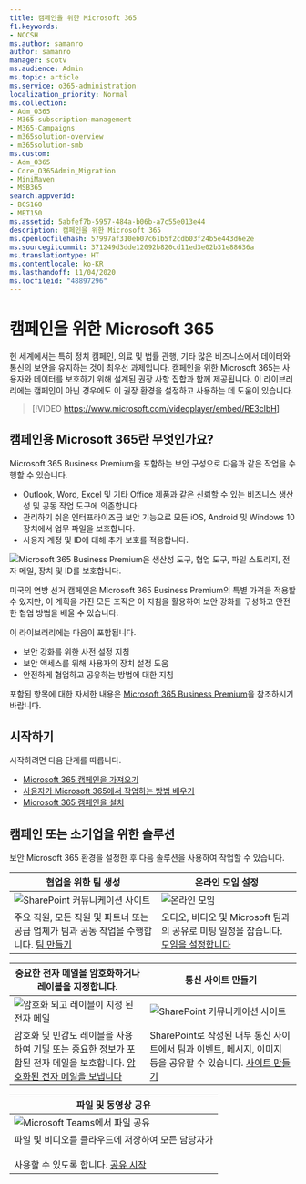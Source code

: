 ```yaml
---
title: 캠페인을 위한 Microsoft 365
f1.keywords:
- NOCSH
ms.author: samanro
author: samanro
manager: scotv
ms.audience: Admin
ms.topic: article
ms.service: o365-administration
localization_priority: Normal
ms.collection:
- Adm_O365
- M365-subscription-management
- M365-Campaigns
- m365solution-overview
- m365solution-smb
ms.custom:
- Adm_O365
- Core_O365Admin_Migration
- MiniMaven
- MSB365
search.appverid:
- BCS160
- MET150
ms.assetid: 5abfef7b-5957-484a-b06b-a7c55e013e44
description: 캠페인을 위한 Microsoft 365
ms.openlocfilehash: 57997af310eb07c61b5f2cdb03f24b5e443d6e2e
ms.sourcegitcommit: 371249d3dde12092b820cd11ed3e02b31e88636a
ms.translationtype: HT
ms.contentlocale: ko-KR
ms.lasthandoff: 11/04/2020
ms.locfileid: "48897296"
---
```

<a name="microsoft-365-for-campaigns"></a>캠페인을 위한 Microsoft 365
===========================

현 세계에서는 특히 정치 캠페인, 의료 및 법률 관행, 기타 많은 비즈니스에서 데이터와 통신의 보안을 유지하는 것이 최우선 과제입니다. 캠페인을 위한 Microsoft 365는 사용자와 데이터를 보호하기 위해 설계된 권장 사항 집합과 함께 제공됩니다. 이 라이브러리에는 캠페인이 아닌 경우에도 이 권장 환경을 설정하고 사용하는 데 도움이 있습니다.

> [!VIDEO https://www.microsoft.com/videoplayer/embed/RE3clbH]

<a name="what-is-microsoft-365-for-campaigns"></a>캠페인용 Microsoft 365란 무엇인가요?
------------------------------------

Microsoft 365 Business Premium을 포함하는 보안 구성으로 다음과 같은 작업을 수행할 수 있습니다.

- Outlook, Word, Excel 및 기타 Office 제품과 같은 신뢰할 수 있는 비즈니스 생산성 및 공동 작업 도구에 의존합니다.
- 관리하기 쉬운 엔터프라이즈급 보안 기능으로 모든 iOS, Android 및 Windows 10 장치에서 업무 파일을 보호합니다.
- 사용자 계정 및 ID에 대해 추가 보호를 적용합니다.

![Microsoft 365 Business Premium은 생산성 도구, 협업 도구, 파일 스토리지, 전자 메일, 장치 및 ID를 보호합니다.](../media/M365-WhatIsIt-SecurityFocus.png)

미국의 연방 선거 캠페인은 Microsoft 365 Business Premium의 특별 가격을 적용할 수 있지만, 이 계획을 가진 모든 조직은 이 지침을 활용하여 보안 강화를 구성하고 안전한 협업 방법을 배울 수 있습니다.

이 라이브러리에는 다음이 포함됩니다.

- 보안 강화를 위한 사전 설정 지침
- 보안 액세스를 위해 사용자의 장치 설정 도움
- 안전하게 협업하고 공유하는 방법에 대한 지침

포함된 항목에 대한 자세한 내용은 [Microsoft 365 Business Premium](https://www.microsoft.com/microsoft-365/business)을 참조하시기 바랍니다.

<a name="get-started"></a>시작하기
--------------------------

시작하려면 다음 단계를 따릅니다.

- [Microsoft 365 캠페인을 가져오기](get-microsoft-365-campaigns.md)
- [사용자가 Microsoft 365에서 작업하는 방법 배우기](m365-campaigns-users.md)
- [Microsoft 365 캠페인을 설치](microsoft-365-campaigns-setup-overview.md)

<a name="solutions-for-your-campaign-or-small-business"></a>캠페인 또는 소기업을 위한 솔루션
--------------------------

보안 Microsoft 365 환경을 설정한 후 다음 솔루션을 사용하여 작업할 수 있습니다.

| 협업을 위한 팀 생성 | 온라인 모임 설정 |
| ------------- | ------------- |
| ![SharePoint 커뮤니케이션 사이트](../media/sm-m365-democracy-teams-collab.png) | ![온라인 모임](../media/m365-democracy-teams-meetings.png) |
| 주요 직원, 모든 직원 및 파트너 또는 공급 업체가 팀과 공동 작업을 수행합니다. [팀 만들기](create-teams-for-collaboration.md) | 오디오, 비디오 및 Microsoft 팀과의 공유로 미팅 일정을 잡습니다. [모임을 설정합니다](set-up-meetings.md) |

| 중요한 전자 메일을 암호화하거나 레이블을 지정합니다. | 통신 사이트 만들기 |
| ------------- | ------------- |
| ![암호화 되고 레이블이 지정 된 전자 메일](../media/sm-m365-campaign-email-encrypt.png) | ![SharePoint 커뮤니케이션 사이트](../media/sm-m365-democracy-comms-site.png) |
| 암호화 및 민감도 레이블을 사용하여 기밀 또는 중요한 정보가 포함된 전자 메일을 보호합니다. [암호화된 전자 메일을 보냅니다](send-encrypted-email.md) | SharePoint로 작성된 내부 통신 사이트에서 팀과 이벤트, 메시지, 이미지 등을 공유할 수 있습니다. [사이트 만들기](create-communications-site.md) |

| 파일 및 동영상 공유 |
| ------------- |
| ![Microsoft Teams에서 파일 공유](../media/m365-democracy-teams-sharefiles.png) |
| 파일 및 비디오를 클라우드에 저장하여 모든 담당자가 <br><br>사용할 수 있도록 합니다. [공유 시작](share-files-and-videos.md) |

